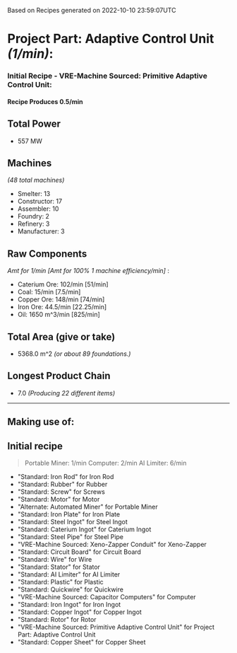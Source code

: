 Based on Recipes generated on 2022-10-10 23:59:07UTC
# Project Part: Adaptive Control Unit *(1/min)*:
### Initial Recipe - VRE-Machine Sourced: Primitive Adaptive Control Unit:


#### Recipe Produces 0.5/min

## Total Power
*  557 MW

## Machines
*(48 total machines)*
* Smelter: 13
* Constructor: 17
* Assembler: 10
* Foundry: 2
* Refinery: 3
* Manufacturer: 3

## Raw Components
*Amt for 1/min [Amt for 100% 1 machine efficiency/min]*
:
* Caterium Ore: 102/min [51/min]
* Coal: 15/min [7.5/min]
* Copper Ore: 148/min [74/min]
* Iron Ore: 44.5/min [22.25/min]
* Oil: 1650 m^3/min [825/min]

## Total Area (give or take)
*  5368.0 m^2
*(or about 89 foundations.)*

## Longest Product Chain
*  7.0
*(Producing 22 different items)*


------

## Making use of:

## Initial recipe

> Portable Miner: 1/min
> Computer: 2/min
> AI Limiter: 6/min

* "Standard: Iron Rod" for Iron Rod
* "Standard: Rubber" for Rubber
* "Standard: Screw" for Screws
* "Standard: Motor" for Motor
* "Alternate: Automated Miner" for Portable Miner
* "Standard: Iron Plate" for Iron Plate
* "Standard: Steel Ingot" for Steel Ingot
* "Standard: Caterium Ingot" for Caterium Ingot
* "Standard: Steel Pipe" for Steel Pipe
* "VRE-Machine Sourced: Xeno-Zapper Conduit" for Xeno-Zapper
* "Standard: Circuit Board" for Circuit Board
* "Standard: Wire" for Wire
* "Standard: Stator" for Stator
* "Standard: AI Limiter" for AI Limiter
* "Standard: Plastic" for Plastic
* "Standard: Quickwire" for Quickwire
* "VRE-Machine Sourced: Capacitor Computers" for Computer
* "Standard: Iron Ingot" for Iron Ingot
* "Standard: Copper Ingot" for Copper Ingot
* "Standard: Rotor" for Rotor
* "VRE-Machine Sourced: Primitive Adaptive Control Unit" for Project Part: Adaptive Control Unit
* "Standard: Copper Sheet" for Copper Sheet